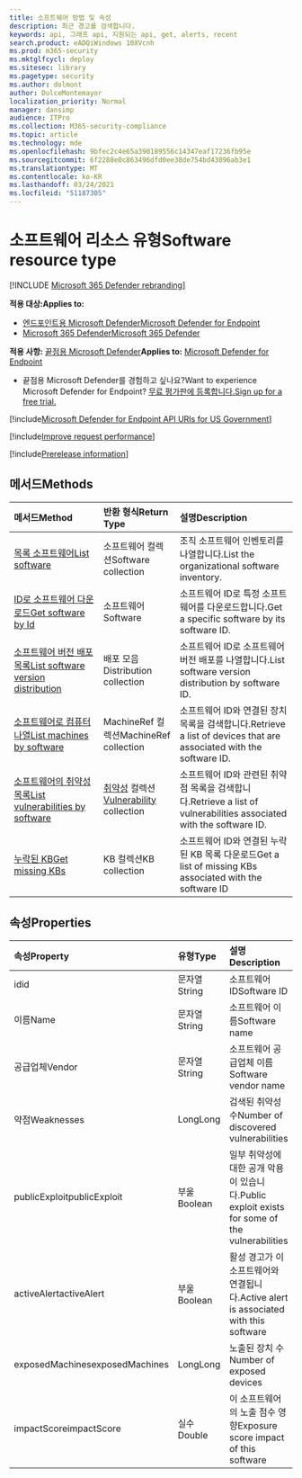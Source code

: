 ```yaml
---
title: 소프트웨어 방법 및 속성
description: 최근 경고를 검색합니다.
keywords: api, 그래프 api, 지원되는 api, get, alerts, recent
search.product: eADQiWindows 10XVcnh
ms.prod: m365-security
ms.mktglfcycl: deploy
ms.sitesec: library
ms.pagetype: security
ms.author: dolmont
author: DulceMontemayor
localization_priority: Normal
manager: dansimp
audience: ITPro
ms.collection: M365-security-compliance
ms.topic: article
ms.technology: mde
ms.openlocfilehash: 9bfec2c4e65a390189556c14347eaf17236fb95e
ms.sourcegitcommit: 6f2288e0c863496dfd0ee38de754bd43096ab3e1
ms.translationtype: MT
ms.contentlocale: ko-KR
ms.lasthandoff: 03/24/2021
ms.locfileid: "51187305"
---
```

# <a name="software-resource-type"></a><span data-ttu-id="220e7-104">소프트웨어 리소스 유형</span><span class="sxs-lookup"><span data-stu-id="220e7-104">Software resource type</span></span>

[!INCLUDE [Microsoft 365 Defender rebranding](../../includes/microsoft-defender.md)]

<span data-ttu-id="220e7-105">**적용 대상:**</span><span class="sxs-lookup"><span data-stu-id="220e7-105">**Applies to:**</span></span>
- [<span data-ttu-id="220e7-106">엔드포인트용 Microsoft Defender</span><span class="sxs-lookup"><span data-stu-id="220e7-106">Microsoft Defender for Endpoint</span></span>](https://go.microsoft.com/fwlink/p/?linkid=2154037)
- [<span data-ttu-id="220e7-107">Microsoft 365 Defender</span><span class="sxs-lookup"><span data-stu-id="220e7-107">Microsoft 365 Defender</span></span>](https://go.microsoft.com/fwlink/?linkid=2118804)

<span data-ttu-id="220e7-108">**적용 사항:** [끝점용 Microsoft Defender](https://go.microsoft.com/fwlink/?linkid=2154037)</span><span class="sxs-lookup"><span data-stu-id="220e7-108">**Applies to:** [Microsoft Defender for Endpoint](https://go.microsoft.com/fwlink/?linkid=2154037)</span></span>

- <span data-ttu-id="220e7-109">끝점용 Microsoft Defender를 경험하고 싶나요?</span><span class="sxs-lookup"><span data-stu-id="220e7-109">Want to experience Microsoft Defender for Endpoint?</span></span> [<span data-ttu-id="220e7-110">무료 평가판에 등록합니다.</span><span class="sxs-lookup"><span data-stu-id="220e7-110">Sign up for a free trial.</span></span>](https://www.microsoft.com/microsoft-365/windows/microsoft-defender-atp?ocid=docs-wdatp-exposedapis-abovefoldlink)

[!include[Microsoft Defender for Endpoint API URIs for US Government](../../includes/microsoft-defender-api-usgov.md)]

[!include[Improve request performance](../../includes/improve-request-performance.md)]


[!include[Prerelease information](../../includes/prerelease.md)]

## <a name="methods"></a><span data-ttu-id="220e7-111">메서드</span><span class="sxs-lookup"><span data-stu-id="220e7-111">Methods</span></span>

<span data-ttu-id="220e7-112">메서드</span><span class="sxs-lookup"><span data-stu-id="220e7-112">Method</span></span> |<span data-ttu-id="220e7-113">반환 형식</span><span class="sxs-lookup"><span data-stu-id="220e7-113">Return Type</span></span> |<span data-ttu-id="220e7-114">설명</span><span class="sxs-lookup"><span data-stu-id="220e7-114">Description</span></span>
:---|:---|:---
[<span data-ttu-id="220e7-115">목록 소프트웨어</span><span class="sxs-lookup"><span data-stu-id="220e7-115">List software</span></span>](get-software.md) | <span data-ttu-id="220e7-116">소프트웨어 컬렉션</span><span class="sxs-lookup"><span data-stu-id="220e7-116">Software collection</span></span> | <span data-ttu-id="220e7-117">조직 소프트웨어 인벤토리를 나열합니다.</span><span class="sxs-lookup"><span data-stu-id="220e7-117">List the organizational software inventory.</span></span>
[<span data-ttu-id="220e7-118">ID로 소프트웨어 다운로드</span><span class="sxs-lookup"><span data-stu-id="220e7-118">Get software by Id</span></span>](get-software-by-id.md) | <span data-ttu-id="220e7-119">소프트웨어</span><span class="sxs-lookup"><span data-stu-id="220e7-119">Software</span></span> | <span data-ttu-id="220e7-120">소프트웨어 ID로 특정 소프트웨어를 다운로드합니다.</span><span class="sxs-lookup"><span data-stu-id="220e7-120">Get a specific software by its software ID.</span></span>
[<span data-ttu-id="220e7-121">소프트웨어 버전 배포 목록</span><span class="sxs-lookup"><span data-stu-id="220e7-121">List software version distribution</span></span>](get-software-ver-distribution.md)| <span data-ttu-id="220e7-122">배포 모음</span><span class="sxs-lookup"><span data-stu-id="220e7-122">Distribution collection</span></span> | <span data-ttu-id="220e7-123">소프트웨어 ID로 소프트웨어 버전 배포를 나열합니다.</span><span class="sxs-lookup"><span data-stu-id="220e7-123">List software version distribution by software ID.</span></span>
[<span data-ttu-id="220e7-124">소프트웨어로 컴퓨터 나열</span><span class="sxs-lookup"><span data-stu-id="220e7-124">List machines by software</span></span>](get-machines-by-software.md)| <span data-ttu-id="220e7-125">MachineRef 컬렉션</span><span class="sxs-lookup"><span data-stu-id="220e7-125">MachineRef collection</span></span> | <span data-ttu-id="220e7-126">소프트웨어 ID와 연결된 장치 목록을 검색합니다.</span><span class="sxs-lookup"><span data-stu-id="220e7-126">Retrieve a list of devices that are associated with the software ID.</span></span>
[<span data-ttu-id="220e7-127">소프트웨어의 취약성 목록</span><span class="sxs-lookup"><span data-stu-id="220e7-127">List vulnerabilities by software</span></span>](get-vuln-by-software.md) | <span data-ttu-id="220e7-128">[취약성](vulnerability.md) 컬렉션</span><span class="sxs-lookup"><span data-stu-id="220e7-128">[Vulnerability](vulnerability.md) collection</span></span> | <span data-ttu-id="220e7-129">소프트웨어 ID와 관련된 취약점 목록을 검색합니다.</span><span class="sxs-lookup"><span data-stu-id="220e7-129">Retrieve a list of vulnerabilities associated with the software ID.</span></span>
[<span data-ttu-id="220e7-130">누락된 KB</span><span class="sxs-lookup"><span data-stu-id="220e7-130">Get missing KBs</span></span>](get-missing-kbs-software.md) | <span data-ttu-id="220e7-131">KB 컬렉션</span><span class="sxs-lookup"><span data-stu-id="220e7-131">KB collection</span></span> | <span data-ttu-id="220e7-132">소프트웨어 ID와 연결된 누락된 KB 목록 다운로드</span><span class="sxs-lookup"><span data-stu-id="220e7-132">Get a list of missing KBs associated with the software ID</span></span>

## <a name="properties"></a><span data-ttu-id="220e7-133">속성</span><span class="sxs-lookup"><span data-stu-id="220e7-133">Properties</span></span>

<span data-ttu-id="220e7-134">속성</span><span class="sxs-lookup"><span data-stu-id="220e7-134">Property</span></span> |   <span data-ttu-id="220e7-135">유형</span><span class="sxs-lookup"><span data-stu-id="220e7-135">Type</span></span>   |   <span data-ttu-id="220e7-136">설명</span><span class="sxs-lookup"><span data-stu-id="220e7-136">Description</span></span>
:---|:---|:---
<span data-ttu-id="220e7-137">id</span><span class="sxs-lookup"><span data-stu-id="220e7-137">id</span></span> | <span data-ttu-id="220e7-138">문자열</span><span class="sxs-lookup"><span data-stu-id="220e7-138">String</span></span> | <span data-ttu-id="220e7-139">소프트웨어 ID</span><span class="sxs-lookup"><span data-stu-id="220e7-139">Software ID</span></span>
<span data-ttu-id="220e7-140">이름</span><span class="sxs-lookup"><span data-stu-id="220e7-140">Name</span></span> | <span data-ttu-id="220e7-141">문자열</span><span class="sxs-lookup"><span data-stu-id="220e7-141">String</span></span> | <span data-ttu-id="220e7-142">소프트웨어 이름</span><span class="sxs-lookup"><span data-stu-id="220e7-142">Software name</span></span>
<span data-ttu-id="220e7-143">공급업체</span><span class="sxs-lookup"><span data-stu-id="220e7-143">Vendor</span></span> | <span data-ttu-id="220e7-144">문자열</span><span class="sxs-lookup"><span data-stu-id="220e7-144">String</span></span> | <span data-ttu-id="220e7-145">소프트웨어 공급업체 이름</span><span class="sxs-lookup"><span data-stu-id="220e7-145">Software vendor name</span></span>
<span data-ttu-id="220e7-146">약점</span><span class="sxs-lookup"><span data-stu-id="220e7-146">Weaknesses</span></span> | <span data-ttu-id="220e7-147">Long</span><span class="sxs-lookup"><span data-stu-id="220e7-147">Long</span></span> | <span data-ttu-id="220e7-148">검색된 취약성 수</span><span class="sxs-lookup"><span data-stu-id="220e7-148">Number of discovered vulnerabilities</span></span>
<span data-ttu-id="220e7-149">publicExploit</span><span class="sxs-lookup"><span data-stu-id="220e7-149">publicExploit</span></span> | <span data-ttu-id="220e7-150">부울</span><span class="sxs-lookup"><span data-stu-id="220e7-150">Boolean</span></span> | <span data-ttu-id="220e7-151">일부 취약성에 대한 공개 악용이 있습니다.</span><span class="sxs-lookup"><span data-stu-id="220e7-151">Public exploit exists for some of the vulnerabilities</span></span>
<span data-ttu-id="220e7-152">activeAlert</span><span class="sxs-lookup"><span data-stu-id="220e7-152">activeAlert</span></span> | <span data-ttu-id="220e7-153">부울</span><span class="sxs-lookup"><span data-stu-id="220e7-153">Boolean</span></span> | <span data-ttu-id="220e7-154">활성 경고가 이 소프트웨어와 연결됩니다.</span><span class="sxs-lookup"><span data-stu-id="220e7-154">Active alert is associated with this software</span></span>
<span data-ttu-id="220e7-155">exposedMachines</span><span class="sxs-lookup"><span data-stu-id="220e7-155">exposedMachines</span></span> | <span data-ttu-id="220e7-156">Long</span><span class="sxs-lookup"><span data-stu-id="220e7-156">Long</span></span> | <span data-ttu-id="220e7-157">노출된 장치 수</span><span class="sxs-lookup"><span data-stu-id="220e7-157">Number of exposed devices</span></span>
<span data-ttu-id="220e7-158">impactScore</span><span class="sxs-lookup"><span data-stu-id="220e7-158">impactScore</span></span> | <span data-ttu-id="220e7-159">실수</span><span class="sxs-lookup"><span data-stu-id="220e7-159">Double</span></span> | <span data-ttu-id="220e7-160">이 소프트웨어의 노출 점수 영향</span><span class="sxs-lookup"><span data-stu-id="220e7-160">Exposure score impact of this software</span></span>
